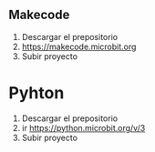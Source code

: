 ## Makecode
1. Descargar el prepositorio
2. https://makecode.microbit.org
3. Subir proyecto

# Pyhton

1. Descargar el prepositorio
2. ir https://python.microbit.org/v/3
3. Subir proyecto